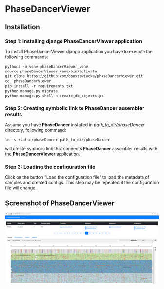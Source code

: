 # PhaseDancerViewer

##  Installation

### Step 1: Installing django PhaseDancerViewer application

To install PhaseDancerViewer django application you have to execute the following commands:

```
python3 -m venv phaseDancerViewer_venv
source phaseDancerViewer_venv/bin/activate
git clone https://github.com/bposzewiecka/phaseDancerViewer.git
cd  phaseDancerViewer
pip install -r requirements.txt
python manage.py migrate
python manage.py shell < create_db_objects.py
```

### Step 2: Creating symbolic link to PhaseDancer assembler results

Assume you have **PhaseDancer** installed in *path_to_dir/phaseDancer* directory, following command:

```
ln -s static/phaseDancer path_to_dir/phaseDancer
```

will create symbolic link that connects **PhaseDancer** assembler results with the **PhaseDancerViewer** application.

### Step 3: Loading the configuration file

Click on the button "Load the configuration file" to load the metadata of samples and created contigs.
This step may be repeated if the configuration file will change.


## Screenshot of PhaseDancerViewer

![Image PhaseDancerViewer application](/phaseDancerViewer.png?raw=true "PhaseDancerViewer application")
